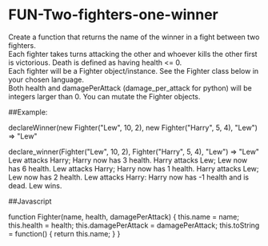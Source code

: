 # FUN-Two-fighters-one-winner
Create a function that returns the name of the winner in a fight between two fighters.  
Each fighter takes turns attacking the other and whoever kills the other first is victorious.  Death is defined as having health &lt;= 0.  
Each fighter will be a Fighter object/instance. See the Fighter class below in your chosen language.  
Both health and damagePerAttack (damage_per_attack for python) will be integers larger than 0. You can mutate the Fighter objects.

##Example:

  declareWinner(new Fighter("Lew", 10, 2), new Fighter("Harry", 5, 4), "Lew") => "Lew"

  declare_winner(Fighter("Lew", 10, 2), Fighter("Harry", 5, 4), "Lew") => "Lew"
  Lew attacks Harry; Harry now has 3 health.
  Harry attacks Lew; Lew now has 6 health.
  Lew attacks Harry; Harry now has 1 health.
  Harry attacks Lew; Lew now has 2 health.
  Lew attacks Harry: Harry now has -1 health and is dead. Lew wins.
  
 
##Javascript  

  function Fighter(name, health, damagePerAttack) {
			this.name = name;
			this.health = health;
			this.damagePerAttack = damagePerAttack;
			this.toString = function() { return this.name; }
  }  